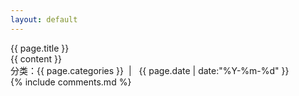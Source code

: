 ```yaml
---
layout: default
---
```

<div class="content">
	<div class="post-title-line"></div>
	<div class="post-title">{{ page.title }}</div>
	<div class="post-content">
	{{ content }}
	</div>
	<div class="post-time-line">
		分类：<span class="post-time-line-categories">{{ page.categories }}</span>&nbsp;&nbsp;|&nbsp;&nbsp;
		<time datetime="{{ page.date | date:"%Y-%m-%d" }}">{{ page.date | date:"%Y-%m-%d" }}</time>
	</div>
	{% include comments.md %}
</div>